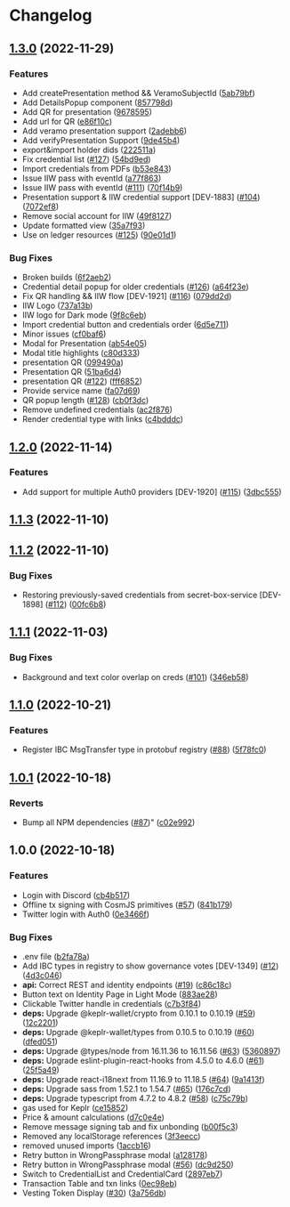 # Changelog

## [1.3.0](https://github.com/cheqd/wallet/compare/1.2.0...1.3.0) (2022-11-29)


### Features

* Add createPresentation method && VeramoSubjectId ([5ab79bf](https://github.com/cheqd/wallet/commit/5ab79bf2ec097cf2bbd69d7238f0011bd71d76f9))
* Add DetailsPopup component ([857798d](https://github.com/cheqd/wallet/commit/857798d0a738609677111d47804168c60b393a56))
* Add QR for presentation ([9678595](https://github.com/cheqd/wallet/commit/9678595ee5ececd0c6fb0a2610467a19e3a5ffdf))
* Add url for QR ([e86f10c](https://github.com/cheqd/wallet/commit/e86f10cdcdf3c990bcd0507c43d06263174d8e83))
* Add veramo presentation support ([2adebb6](https://github.com/cheqd/wallet/commit/2adebb633e45e3ab8ba765bc7016232f049b69ad))
* Add verifyPresentation Support ([9de45b4](https://github.com/cheqd/wallet/commit/9de45b4de8834e24094bb7081fbdb8df58b619bc))
* export&import holder dids ([222511a](https://github.com/cheqd/wallet/commit/222511a05e78ff366dea9b8be061057fcb2233bd))
* Fix credential list ([#127](https://github.com/cheqd/wallet/issues/127)) ([54bd9ed](https://github.com/cheqd/wallet/commit/54bd9ed69e2e2e6876c0a461f6978ac0768d462e))
* Import credentials from PDFs ([b53e843](https://github.com/cheqd/wallet/commit/b53e8438a8b0ae6262ac2f39854ad51f9ac951e6))
* Issue IIW pass with eventId ([a77f863](https://github.com/cheqd/wallet/commit/a77f863e9a1b413ab93bb03a21d579f7379cb192))
* Issue IIW pass with eventId ([#111](https://github.com/cheqd/wallet/issues/111)) ([70f14b9](https://github.com/cheqd/wallet/commit/70f14b93d84fc14e8f10a9822713afa06df0a8df))
* Presentation support & IIW credential support [DEV-1883] ([#104](https://github.com/cheqd/wallet/issues/104)) ([7072ef8](https://github.com/cheqd/wallet/commit/7072ef812b95f790afd6905d56155ef2ee56d1d3))
* Remove social account for IIW ([49f8127](https://github.com/cheqd/wallet/commit/49f8127390622c5c4d4a76ac9b1f6383ba0885fc))
* Update formatted view ([35a7f93](https://github.com/cheqd/wallet/commit/35a7f93b695a83fbf2a17c3b02c874bf1f757b7c))
* Use on ledger resources ([#125](https://github.com/cheqd/wallet/issues/125)) ([90e01d1](https://github.com/cheqd/wallet/commit/90e01d1d1dfbd968b38ec9b930edf2040d70a6c7))


### Bug Fixes

* Broken builds ([6f2aeb2](https://github.com/cheqd/wallet/commit/6f2aeb2c02e314e4388b1dd7a94869845b8921f8))
* Credential detail popup for older credentials ([#126](https://github.com/cheqd/wallet/issues/126)) ([a64f23e](https://github.com/cheqd/wallet/commit/a64f23e2e7c43108ff87fe8e55edaf9b84959133))
* Fix QR handling && IIW flow [DEV-1921] ([#116](https://github.com/cheqd/wallet/issues/116)) ([079dd2d](https://github.com/cheqd/wallet/commit/079dd2d76ea3f98813fdf122dcf7711b81173a22))
* IIW Logo ([737a13b](https://github.com/cheqd/wallet/commit/737a13bf47bf520e0cc91cf68505e13ebe9d2205))
* IIW logo for Dark mode ([9f8c6eb](https://github.com/cheqd/wallet/commit/9f8c6ebfad97e605864e8685312e5d538259271e))
* Import credential button and credentials order ([6d5e711](https://github.com/cheqd/wallet/commit/6d5e711926960afe7ed5b27f68832e244755fb18))
* Minor issues ([cf0baf6](https://github.com/cheqd/wallet/commit/cf0baf623ec2d756126b9a30c99ccfde784eaea2))
* Modal for Presentation ([ab54e05](https://github.com/cheqd/wallet/commit/ab54e05bb556ec491aa5de2668965510877c0333))
* Modal title highlights ([c80d333](https://github.com/cheqd/wallet/commit/c80d333dfb26f7fbd58d902a0de9a15580d23eba))
* presentation QR ([099490a](https://github.com/cheqd/wallet/commit/099490ade3d72f46ebba021fdcd8984df280f04f))
* Presentation QR ([51ba6d4](https://github.com/cheqd/wallet/commit/51ba6d42167b004f4b405f2c9501833a3d392bd1))
* presentation QR ([#122](https://github.com/cheqd/wallet/issues/122)) ([fff6852](https://github.com/cheqd/wallet/commit/fff6852996636514bed678f31654524aacc34ee7))
* Provide service name ([fa07d69](https://github.com/cheqd/wallet/commit/fa07d69f401836ea693a5c8a92051074756221f2))
* QR popup length ([#128](https://github.com/cheqd/wallet/issues/128)) ([cb0f3dc](https://github.com/cheqd/wallet/commit/cb0f3dc72cae03b9c8902edb8ab1e7081a203b06))
* Remove undefined credentials ([ac2f876](https://github.com/cheqd/wallet/commit/ac2f876c25da2d03b45e6645c9a9a252491c976e))
* Render credential type with links ([c4bdddc](https://github.com/cheqd/wallet/commit/c4bdddcc072ad14e24f06007f247ea160dd2cd39))

## [1.2.0](https://github.com/cheqd/wallet/compare/1.1.3...1.2.0) (2022-11-14)


### Features

* Add support for multiple Auth0 providers [DEV-1920] ([#115](https://github.com/cheqd/wallet/issues/115)) ([3dbc555](https://github.com/cheqd/wallet/commit/3dbc555483a2b45ece5280635ea5de05206a4947))

## [1.1.3](https://github.com/cheqd/wallet/compare/1.1.2...1.1.3) (2022-11-10)

## [1.1.2](https://github.com/cheqd/wallet/compare/1.1.1...1.1.2) (2022-11-10)


### Bug Fixes

* Restoring previously-saved credentials from secret-box-service [DEV-1898] ([#112](https://github.com/cheqd/wallet/issues/112)) ([00fc6b8](https://github.com/cheqd/wallet/commit/00fc6b88ae007495de790f0d57669fa37d1ce8d4))

## [1.1.1](https://github.com/cheqd/wallet/compare/1.1.0...1.1.1) (2022-11-03)


### Bug Fixes

* Background and text color overlap on creds ([#101](https://github.com/cheqd/wallet/issues/101)) ([346eb58](https://github.com/cheqd/wallet/commit/346eb58179bbc1197a27317febbb5087f93d8db7))

## [1.1.0](https://github.com/cheqd/wallet/compare/1.0.1...1.1.0) (2022-10-21)


### Features

* Register IBC MsgTransfer type in protobuf registry ([#88](https://github.com/cheqd/wallet/issues/88)) ([5f78fc0](https://github.com/cheqd/wallet/commit/5f78fc0937ca58ab0ecc8dae99d8a20c57881d61))

## [1.0.1](https://github.com/cheqd/wallet/compare/1.0.0...1.0.1) (2022-10-18)


### Reverts

* Bump all NPM dependencies ([#87](https://github.com/cheqd/wallet/issues/87))" ([c02e992](https://github.com/cheqd/wallet/commit/c02e9923d5209c71c4ef28172eea4370f5cdf443))

## 1.0.0 (2022-10-18)


### Features

* Login with Discord ([cb4b517](https://github.com/cheqd/wallet/commit/cb4b517f6827659c24b3636e134f35458f9322f3))
* Offline tx signing with CosmJS primitives ([#57](https://github.com/cheqd/wallet/issues/57)) ([841b179](https://github.com/cheqd/wallet/commit/841b17985e7cdb07aa7301659bfd08147fe77fef))
* Twitter login with Auth0 ([0e3466f](https://github.com/cheqd/wallet/commit/0e3466f79c11879b637e64e773c0cca94b1e9836))


### Bug Fixes

* .env file ([b2fa78a](https://github.com/cheqd/wallet/commit/b2fa78aebc2fb7e25c852e9d578a449bf3a03c05))
* Add IBC types in registry to show governance votes [DEV-1349] ([#12](https://github.com/cheqd/wallet/issues/12)) ([4d3c046](https://github.com/cheqd/wallet/commit/4d3c0466be9e8196cd96a9ef2f10bcd7eebf17c8))
* **api:** Correct REST and identity endpoints ([#19](https://github.com/cheqd/wallet/issues/19)) ([c86c18c](https://github.com/cheqd/wallet/commit/c86c18c9edc3f9c92ba056ed054d8203c7fd3e66))
* Button text on Identity Page in Light Mode ([883ae28](https://github.com/cheqd/wallet/commit/883ae280be1036ade69ebc7d8b12f960e5283ae0))
* Clickable Twitter handle in credentials ([c7b3f84](https://github.com/cheqd/wallet/commit/c7b3f843d0f02670e043243fe81a5c0e1a52dd69))
* **deps:** Upgrade @keplr-wallet/crypto from 0.10.1 to 0.10.19 ([#59](https://github.com/cheqd/wallet/issues/59)) ([12c2201](https://github.com/cheqd/wallet/commit/12c22016c6ad2a7e1c8c4f379b852ff7ede04533))
* **deps:** Upgrade @keplr-wallet/types from 0.10.5 to 0.10.19 ([#60](https://github.com/cheqd/wallet/issues/60)) ([dfed051](https://github.com/cheqd/wallet/commit/dfed05152cfbf79c2b164e6494e23db839c619b6))
* **deps:** Upgrade @types/node from 16.11.36 to 16.11.56 ([#63](https://github.com/cheqd/wallet/issues/63)) ([5360897](https://github.com/cheqd/wallet/commit/53608974cde4ee24dd0280ac86d42f1cb90b054c))
* **deps:** Upgrade eslint-plugin-react-hooks from 4.5.0 to 4.6.0 ([#61](https://github.com/cheqd/wallet/issues/61)) ([25f5a49](https://github.com/cheqd/wallet/commit/25f5a49c124b93c948f7250839cfb6720b542c74))
* **deps:** Upgrade react-i18next from 11.16.9 to 11.18.5 ([#64](https://github.com/cheqd/wallet/issues/64)) ([9a1413f](https://github.com/cheqd/wallet/commit/9a1413fad6c201144021ab6f9e4c8732254a6757))
* **deps:** Upgrade sass from 1.52.1 to 1.54.7 ([#65](https://github.com/cheqd/wallet/issues/65)) ([176c7cd](https://github.com/cheqd/wallet/commit/176c7cd885130a8530665063eab5bc4541943bed))
* **deps:** Upgrade typescript from 4.7.2 to 4.8.2 ([#58](https://github.com/cheqd/wallet/issues/58)) ([c75c79b](https://github.com/cheqd/wallet/commit/c75c79b43eb9b92797a0e6e2dffb9cfb60939ef3))
* gas used for Keplr ([ce15852](https://github.com/cheqd/wallet/commit/ce1585285afac2a1d9e192db66e2ed04162f1e11))
* Price & amount calculations ([d7c0e4e](https://github.com/cheqd/wallet/commit/d7c0e4e94b353275777979305223551320dd7142))
* Remove message signing tab and fix unbonding ([b00f5c3](https://github.com/cheqd/wallet/commit/b00f5c351899289f79320f1c14cb71c2dc626096))
* Removed any localStorage references ([3f3eecc](https://github.com/cheqd/wallet/commit/3f3eecc0152fb976ec103391b1b668685e5e3353))
* removed unused imports ([1accb16](https://github.com/cheqd/wallet/commit/1accb16ce04f2fbace2dd3824987caf34b18750d))
* Retry button in WrongPassphrase modal ([a128178](https://github.com/cheqd/wallet/commit/a12817844f5682eb67b8d2ed4e6f37b6346f5d80))
* Retry button in WrongPassphrase modal ([#56](https://github.com/cheqd/wallet/issues/56)) ([dc9d250](https://github.com/cheqd/wallet/commit/dc9d250dd2a1839506d50d709dc773cf379488f2))
* Switch to CredentialList and CredentialCard ([2897eb7](https://github.com/cheqd/wallet/commit/2897eb71d8bf9de70439ae49b0c1006623edee73))
* Transaction Table and txn links ([0ec98eb](https://github.com/cheqd/wallet/commit/0ec98ebdd0819d6599aaf68a8d0b5b6d2198ad53))
* Vesting Token Display ([#30](https://github.com/cheqd/wallet/issues/30)) ([3a756db](https://github.com/cheqd/wallet/commit/3a756dbd627819e2a8b3f9b661e691f36ba0d407))
